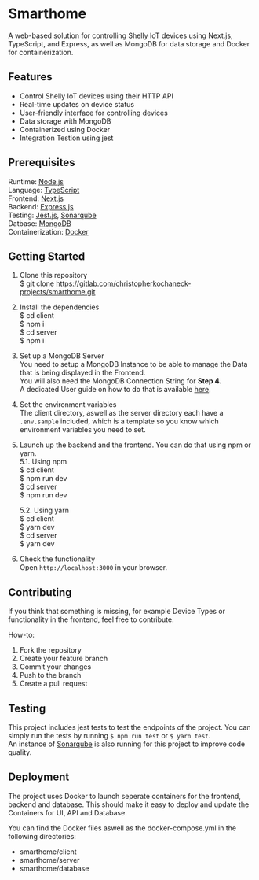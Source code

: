 # Smarthome

A web-based solution for controlling Shelly IoT devices using Next.js, TypeScript, and Express, as well as MongoDB for data storage and Docker for containerization.

## Features

- Control Shelly IoT devices using their HTTP API
- Real-time updates on device status
- User-friendly interface for controlling devices
- Data storage with MongoDB
- Containerized using Docker
- Integration Testion using jest

## Prerequisites

Runtime: [Node.js](https://nodejs.org/en/download/)<br>
Language: [TypeScript](https://www.typescriptlang.org/)<br>
Frontend: [Next.js](https://nextjs.org/)<br>
Backend: [Express.js](https://expressjs.com/)<br>
Testing: [Jest.js](https://jestjs.io/), [Sonarqube](https://www.sonarsource.com/products/sonarqube/)<br>
Datbase: [MongoDB](https://www.mongodb.com/)<br>
Containerization: [Docker](https://www.docker.com/)<br>

## Getting Started

1. Clone this repository<br>
   $ git clone https://gitlab.com/christopherkochaneck-projects/smarthome.git

2. Install the dependencies<br>
   $ cd client<br>
   $ npm i<br>
   $ cd server<br>
   $ npm i<br>

3. Set up a MongoDB Server<br>
   You need to setup a MongoDB Instance to be able to manage the Data that is being displayed in the Frontend.<br>
   You will also need the MongoDB Connection String for <strong>Step 4.</strong><br>
   A dedicated User guide on how to do that is available [here](https://www.prisma.io/dataguide/mongodb/setting-up-a-local-mongodb-database).

4. Set the environment variables<br>
   The client directory, aswell as the server directory each have a `.env.sample` included, which is a template so you know which environment variables you need to set.

5. Launch up the backend and the frontend. You can do that using npm or yarn.<br>
   5.1. Using npm<br>
   $ cd client<br>
   $ npm run dev<br>
   $ cd server<br>
   $ npm run dev<br>

   5.2. Using yarn<br>
   $ cd client<br>
   $ yarn dev<br>
   $ cd server<br>
   $ yarn dev<br>

6. Check the functionality<br>
   Open `http://localhost:3000` in your browser.

## Contributing

If you think that something is missing, for example Device Types or functionality in the frontend, feel free to contribute.

How-to:

1. Fork the repository
2. Create your feature branch
3. Commit your changes
4. Push to the branch
5. Create a pull request

## Testing

This project includes jest tests to test the endpoints of the project.
You can simply run the tests by running `$ npm run test` or `$ yarn test`.<br>
An instance of [Sonarqube](https://www.sonarsource.com/products/sonarqube/) is also running for this project to improve code quality.

## Deployment

The project uses Docker to launch seperate containers for the frontend, backend and database. This should make it easy to deploy and update the Containers for UI, API and Database.<br>

You can find the Docker files aswell as the docker-compose.yml in the following directories:

- smarthome/client
- smarthome/server
- smarthome/database
